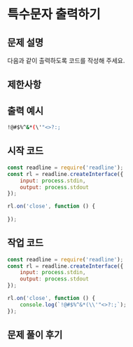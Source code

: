 # 특수문자 출력하기

## 문제 설명
다음과 같이 출력하도록 코드를 작성해 주세요.

## 제한사항


## 출력 예시

```bash
!@#$%^&*(\'"<>?:;
```

## 시작 코드
```javascript
const readline = require('readline');
const rl = readline.createInterface({
    input: process.stdin,
    output: process.stdout
});

rl.on('close', function () {
    
});
```

## 작업 코드
```javascript
const readline = require('readline');
const rl = readline.createInterface({
    input: process.stdin,
    output: process.stdout
});

rl.on('close', function () {
    console.log(`!@#$%^&*(\\'"<>?:;`);
});
```
## 문제 풀이 후기
